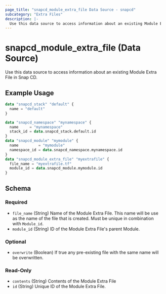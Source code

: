 ```yaml
---
page_title: "snapcd_module_extra_file Data Source - snapcd"
subcategory: "Extra Files"
description: |-
  Use this data source to access information about an existing Module Extra File in Snap CD.
---
```


# snapcd_module_extra_file (Data Source)

Use this data source to access information about an existing Module Extra File in Snap CD.


## Example Usage

```terraform
data "snapcd_stack" "default" {
  name = "default"
}

data "snapcd_namespace" "mynamespace" {
  name     = "mynamespace"
  stack_id = data.snapcd_stack.default.id
}
data "snapcd_module" "mymodule" {
  name         = "mymodule"
  namespace_id = data.snapcd_namespace.mynamespace.id
}
data "snapcd_module_extra_file" "myextrafile" {
  file_name = "myextrafile.tf"
  module_id = data.snapcd_module.mymodule.id
}
```

<!-- schema generated by tfplugindocs -->
## Schema

### Required

- `file_name` (String) Name of the Module Extra File. This name will be use as the name of the file that is created. Must be unique in combination with `Module_id`.
- `module_id` (String) ID of the Module Extra File's parent Module.

### Optional

- `overwrite` (Boolean) If true any pre-existing file with the same name will be overwritten.

### Read-Only

- `contents` (String) Contents of the Module Extra File
- `id` (String) Unique ID of the Module Extra File.
